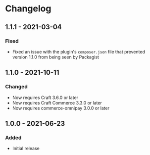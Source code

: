 # Changelog

## 1.1.1 - 2021-03-04

### Fixed
- Fixed an issue with the plugin's `composer.json` file that prevented version 1.1.0 from being seen by Packagist

## 1.1.0 - 2021-10-11

### Changed
- Now requires Craft 3.6.0 or later
- Now requires Craft Commerce 3.3.0 or later
- Now requires commerce-omnipay 3.0.0 or later

## 1.0.0 - 2021-06-23

### Added
- Initial release
